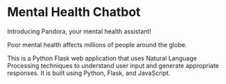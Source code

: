 # Mental Health Chatbot
Introducing Pandora, your mental health assistant!

Poor mental health affects millions of people around the globe.

This is a Python Flask web application that uses Natural Language Processing techniques to understand user input and generate appropriate responses. It is built using Python, Flask, and JavaScript.





